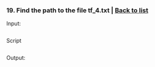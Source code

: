 ### <a id='task_19'>19. Find the path to the file tf_4.txt</a>  |  [Back to list](#back_to_list)

Input:
``` bash

```

Script
```

```

Output:
```

```
